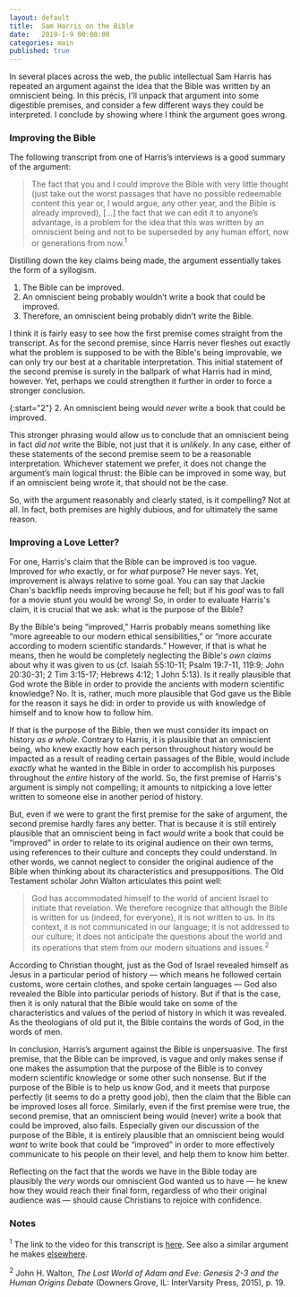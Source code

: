 ```yaml
---
layout: default
title:  Sam Harris on the Bible
date:   2019-1-9 00:00:00
categories: main
published: true
---
```


In several places across the web, the public intellectual Sam Harris has repeated an argument against the idea that the Bible was written by an omniscient being. In this précis, I'll unpack that argument into some digestible premises, and consider a few different ways they could be interpreted. I conclude by showing where I think the argument goes wrong.

### Improving the Bible
The following transcript from one of Harris’s interviews is a good summary of the argument:

> The fact that you and I could improve the Bible with very little thought (just take out the worst passages that have no possible redeemable content this year or, I would argue, any other year, and the Bible is already improved), […] the fact that we can edit it to anyone’s advantage, is a problem for the idea that this was written by an omniscient being and not to be superseded by any human effort, now or generations from now.<sup>1</sup>

Distilling down the key claims being made, the argument essentially takes the form of a syllogism.

1. The Bible can be improved.
2. An omniscient being probably wouldn’t write a book that could be improved.
3. Therefore, an omniscient being probably didn’t write the Bible.

I think it is fairly easy to see how the first premise comes straight from the transcript. As for the second premise, since Harris never fleshes out exactly what the problem is supposed to be with the Bible's being improvable, we can only try our best at a charitable interpretation. This initial statement of the second premise is surely in the ballpark of what Harris had in mind, however. Yet, perhaps we could strengthen it further in order to force a stronger conclusion.

{:start="2"}
2. An omniscient being would *never* write a book that could be improved.

This stronger phrasing would allow us to conclude that an omniscient being in fact *did not* write the Bible, not just that it is *unlikely*. In any case, either of these statements of the second premise seem to be a reasonable interpretation. Whichever statement we prefer, it does not change the argument’s main logical thrust: the Bible can be improved in some way, but if an omniscient being wrote it, that should not be the case.

So, with the argument reasonably and clearly stated, is it compelling? Not at all. In fact, both premises are highly dubious, and for ultimately the same reason.

### Improving a Love Letter?
For one, Harris's claim that the Bible can be improved is too vague. Improved for *who* exactly, or for *what* purpose? He never says. Yet, improvement is always relative to some goal. You can say that Jackie Chan's backflip needs improving because he fell; but if his *goal* was to fall for a movie stunt you would be wrong! So, in order to evaluate Harris's claim, it is crucial that we ask: what is the purpose of the Bible?

By the Bible's being “improved,” Harris probably means something like “more agreeable to our modern ethical sensibilities,” or “more accurate according to modern scientific standards.” However, if that is what he means, then he would be completely neglecting the Bible's *own claims* about why it was given to us (cf. Isaiah 55:10-11; Psalm 19:7-11, 119:9; John 20:30-31; 2 Tim 3:15-17; Hebrews 4:12; 1 John 5:13). Is it really plausible that God wrote the Bible in order to provide the ancients with modern scientific knowledge? No. It is, rather, much more plausible that God gave us the Bible for the reason it says he did: in order to provide us with knowledge of himself and to know how to follow him.

If that is the purpose of the Bible, then we must consider its impact on history *as a whole*. Contrary to Harris, it is plausible that an omniscient being, who knew exactly how each person throughout history would be impacted as a result of reading certain passages of the Bible, would include *exactly* what he wanted in the Bible in order to accomplish his purposes throughout the *entire* history of the world. So, the first premise of Harris's argument is simply not compelling; it amounts to nitpicking a love letter written to someone else in another period of history.

But, even if we were to grant the first premise for the sake of argument, the second premise hardly fares any better. That is because it is still entirely plausible that an omniscient being in fact *would* write a book that could be “improved” in order to relate to its original audience on their own terms, using references to their culture and concepts they could understand. In other words, we cannot neglect to consider the original audience of the Bible when thinking about its characteristics and presuppositions. The Old Testament scholar John Walton articulates this point well:

> God has accommodated himself to the world of ancient Israel to initiate that revelation. We therefore recognize that although the Bible is written for us (indeed, for everyone), it is not written to us. In its context, it is not communicated in our language; it is not addressed to our culture; it does not anticipate the questions about the world and its operations that stem from our modern situations and issues.<sup>2</sup>

According to Christian thought, just as the God of Israel revealed himself as Jesus in a particular period of history — which means he followed certain customs, wore certain clothes, and spoke certain languages — God also revealed the Bible into particular periods of history. But if that is the case, then it is only natural that the Bible would take on some of the characteristics and values of the period of history in which it was revealed. As the theologians of old put it, the Bible contains the words of God, in the words of men.

In conclusion, Harris’s argument against the Bible is unpersuasive. The first premise, that the Bible can be improved, is vague and only makes sense if one makes the assumption that the purpose of the Bible is to convey modern scientific knowledge or some other such nonsense. But if the purpose of the Bible is to help us know God, and it meets that purpose perfectly (it seems to do a pretty good job), then the claim that the Bible can be improved loses all force. Similarly, even if the first premise were true, the second premise, that an omniscient being would (never) write a book that could be improved, also fails. Especially given our discussion of the purpose of the Bible, it is entirely plausible that an omniscient being would *want* to write book that could be “improved” in order to more effectively communicate to his people on their level, and help them to know him better.

Reflecting on the fact that the words we have in the Bible today are plausibly the *very* words our omniscient God wanted us to have — he knew how they would reach their final form, regardless of who their original audience was — should cause Christians to rejoice with confidence.

### Notes
<sup>1</sup> The link to the video for this transcript is [here](https://youtu.be/bdUC8nRVyYY?t=1962). See also a similar argument he makes [elsewhere](https://www.youtube.com/watch?v=8zV3vIXZ-1Y).

<sup>2</sup> John H. Walton, *The Lost World of Adam and Eve: Genesis 2-3 and the Human Origins Debate* (Downers Grove, IL: InterVarsity Press, 2015), p. 19.

